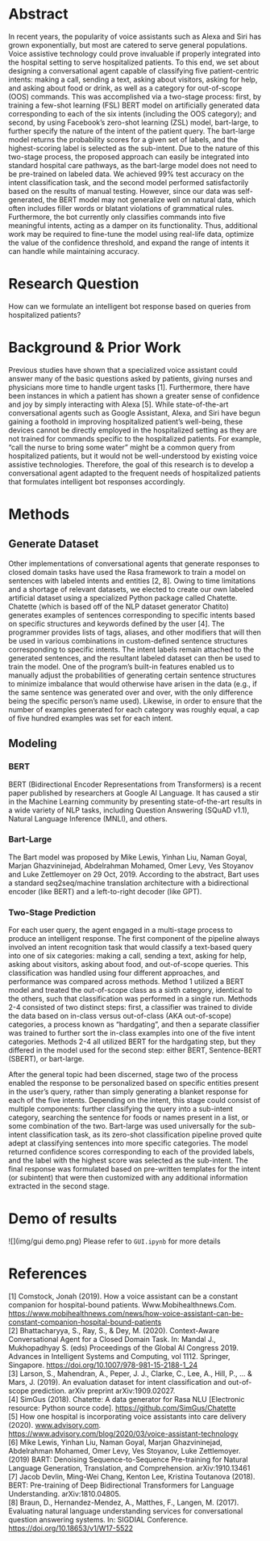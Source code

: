 # Abstract
In recent years, the popularity of voice assistants such as Alexa and Siri has grown exponentially, but most are catered to serve general populations. Voice assistive technology could prove invaluable if properly integrated into the hospital setting to serve hospitalized patients. To this end, we set about designing a conversational agent capable of classifying five patient-centric intents: making a call, sending a text, asking about visitors, asking for help, and asking about food or drink, as well as a category for out-of-scope (OOS) commands. This was accomplished via a two-stage process: first, by training a few-shot learning (FSL) BERT model on artificially generated data corresponding to each of the six intents (including the OOS category); and second, by using Facebook’s zero-shot learning (ZSL) model, bart-large, to further specify the nature of the intent of the patient query. The bart-large model returns the probability scores for a given set of labels, and the highest-scoring label is selected as the sub-intent. Due to the nature of this two-stage process, the proposed approach can easily be integrated into standard hospital care pathways, as the bart-large model does not need to be pre-trained on labeled data. We achieved 99% test accuracy on the intent classification task, and the second model performed satisfactorily based on the results of manual testing. However, since our data was self-generated, the BERT model may not generalize well on natural data, which often includes filler words or blatant violations of grammatical rules. Furthermore, the bot currently only classifies commands into five meaningful intents, acting as a damper on its functionality. Thus, additional work may be required to fine-tune the model using real-life data, optimize the value of the confidence threshold, and expand the range of intents it can handle while maintaining accuracy. 

# Research Question
How can we formulate an intelligent bot response based on queries from hospitalized patients?

# Background & Prior Work
Previous studies have shown that a specialized voice assistant could answer many of the basic questions asked by patients, giving nurses and physicians more time to handle urgent tasks [1]. Furthermore, there have been instances in which a patient has shown a greater sense of confidence and joy by simply interacting with Alexa [5]. While state-of-the-art conversational agents such as Google Assistant, Alexa, and Siri have begun gaining a foothold in improving hospitalized patient’s well-being, these devices cannot be directly employed in the hospitalized setting as they are not trained for commands specific to the hospitalized patients. For example, “call the nurse to bring some water” might be a common query from hospitalized patients, but it would not be well-understood by existing voice assistive technologies. Therefore, the goal of this research is to develop a conversational agent adapted to the frequent needs of hospitalized patients that formulates intelligent bot responses accordingly. 

# Methods
## Generate Dataset
Other implementations of conversational agents that generate responses to closed domain tasks have used the Rasa framework to train a model on sentences with labeled intents and entities [2, 8]. Owing to time limitations and a shortage of relevant datasets, we elected to create our own labeled artificial dataset using a specialized Python package called Chatette. Chatette (which is based off of the NLP dataset generator Chatito) generates examples of sentences corresponding to specific intents based on specific structures and keywords defined by the user [4]. The programmer provides lists of tags, aliases, and other modifiers that will then be used in various combinations in custom-defined sentence structures corresponding to specific intents. The intent labels remain attached to the generated sentences, and the resultant labeled dataset can then be used to train the model. One of the program’s built-in features enabled us to manually adjust the probabilities of generating certain sentence structures to minimize imbalance that would otherwise have arisen in the data (e.g., if the same sentence was generated over and over, with the only difference being the specific person’s name used). Likewise, in order to ensure that the number of examples generated for each category was roughly equal, a cap of five hundred examples was set for each intent.

## Modeling
### BERT
BERT (Bidirectional Encoder Representations from Transformers) is a recent paper published by researchers at Google AI Language. It has caused a stir in the Machine Learning community by presenting state-of-the-art results in a wide variety of NLP tasks, including Question Answering (SQuAD v1.1), Natural Language Inference (MNLI), and others.

### Bart-Large
The Bart model was proposed by Mike Lewis, Yinhan Liu, Naman Goyal, Marjan Ghazvininejad, Abdelrahman Mohamed, Omer Levy, Ves Stoyanov and Luke Zettlemoyer on 29 Oct, 2019. According to the abstract, Bart uses a standard seq2seq/machine translation architecture with a bidirectional encoder (like BERT) and a left-to-right decoder (like GPT).

### Two-Stage Prediction
For each user query, the agent engaged in a multi-stage process to produce an intelligent response. The first component of the pipeline always involved an intent recognition task that would classify a text-based query into one of six categories: making a call, sending a text, asking for help, asking about visitors, asking about food, and out-of-scope queries. This classification was handled using four different approaches, and performance was compared across methods. Method 1 utilized a BERT model and treated the out-of-scope class as a sixth category, identical to the others, such that classification was performed in a single run. Methods 2-4 consisted of two distinct steps: first, a classifier was trained to divide the data based on in-class versus out-of-class (AKA out-of-scope) categories, a process known as “hardgating”, and then a separate classifier was trained to further sort the in-class examples into one of the five intent categories. Methods 2-4 all utilized BERT for the hardgating step, but they differed in the model used for the second step: either BERT, Sentence-BERT (SBERT), or bart-large. 

After the general topic had been discerned, stage two of the process enabled the response to be personalized based on specific entities present in the user’s query, rather than simply generating a blanket response for each of the five intents. Depending on the intent, this stage could consist of multiple components: further classifying the query into a sub-intent category, searching the sentence for foods or names present in a list, or some combination of the two. Bart-large was used universally for the sub-intent classification task, as its zero-shot classification pipeline proved quite adept at classifying sentences into more specific categories. The model returned confidence scores corresponding to each of the provided labels, and the label with the highest score was selected as the sub-intent. The final response was formulated based on pre-written templates for the intent (or subintent) that were then customized with any additional information extracted in the second stage. 

# Demo of results
![](img/gui demo.png)
Please refer to `GUI.ipynb` for more details

# References
[1] Comstock, Jonah  (2019). How a voice assistant can be a constant companion for hospital-bound patients. Www.Mobihealthnews.Com. https://www.mobihealthnews.com/news/how-voice-assistant-can-be-constant-companion-hospital-bound-patients <br>
[2] Bhattacharyya, S., Ray, S., & Dey, M. (2020). Context-Aware Conversational Agent for a Closed Domain Task. In: Mandal J., Mukhopadhyay S. (eds) Proceedings of the Global AI Congress 2019. Advances in Intelligent Systems and Computing, vol 1112. Springer, Singapore. https://doi.org/10.1007/978-981-15-2188-1_24 <br>
[3] Larson, S., Mahendran, A., Peper, J. J., Clarke, C., Lee, A., Hill, P., ... & Mars, J. (2019). An evaluation dataset for intent classification and out-of-scope prediction. arXiv preprint arXiv:1909.02027. <br>
[4] SimGus (2018). Chatette: A data generator for Rasa NLU [Electronic resource: Python source code]. https://github.com/SimGus/Chatette <br>
[5] How one hospital is incorporating voice assistants into care delivery (2020). www.advisory.com. https://www.advisory.com/blog/2020/03/voice-assistant-technology <br>
[6] Mike Lewis, Yinhan Liu, Naman Goyal, Marjan Ghazvininejad, Abdelrahman Mohamed, Omer Levy, Ves Stoyanov, Luke Zettlemoyer. (2019) BART: Denoising Sequence-to-Sequence Pre-training for Natural Language Generation, Translation, and Comprehension. 	arXiv:1910.13461 <br>
[7] Jacob Devlin, Ming-Wei Chang, Kenton Lee, Kristina Toutanova (2018). BERT: Pre-training of Deep Bidirectional Transformers for Language Understanding. 	arXiv:1810.04805. <br>
[8] Braun, D., Hernandez-Mendez, A., Matthes, F., Langen, M. (2017). Evaluating natural language understanding services for conversational question answering systems. In: SIGDIAL Conference. https://doi.org/10.18653/v1/W17-5522 <br>
